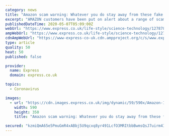 ```yaml
---
category: news
title: "Amazon scam warning: Whatever you do stay away from these fake emails"
excerpt: "AMAZON customers have been put on alert about a range of scam emails that have been circulated amid the coronavirus crisis."
publishedDateTime: 2020-05-07T05:09:00Z
webUrl: "https://www.express.co.uk/life-style/science-technology/1278787/Amazon-scam-warning-fake-emails"
ampWebUrl: "https://www.express.co.uk/life-style/science-technology/1278787/Amazon-scam-warning-fake-emails/amp"
cdnAmpWebUrl: "https://www-express-co-uk.cdn.ampproject.org/c/s/www.express.co.uk/life-style/science-technology/1278787/Amazon-scam-warning-fake-emails/amp"
type: article
quality: 50
heat: 50
published: false

provider:
  name: Express
  domain: express.co.uk

topics:
  - Coronavirus

images:
  - url: "https://cdn.images.express.co.uk/img/dynamic/59/590x/Amazon-1278787.jpg?r=1588831325308"
    width: 590
    height: 350
    title: "Amazon scam warning: Whatever you do stay away from these fake emails"

secured: "kzmiQmA65e5PmuGmR4xABbj5U9qcxq8yr491LcfO3MRItbbBwmsQsJ7uirm4IYJ0YfLIxz2lyC+roymId21LheMHFBCjPkbMa16yoGA6Llvh+GPWMLOssi91PTo4uA/5uX3G+d0HdVVwLwF1YVNo9XcDeg6QThvytcZEGugJ83FemJZ9G63BAO5W5nuIxkmBiQZ4rcd6ToX7vmJu1lBXQklV8tGB4au44ClHl7KeOdk6vD7I3IaNufV+GpdNt457U8Ju3n24aIJqVFBJQmebC85MhE0ON4GP4Zyboiyc/mcssPr6uD0zATxBAMKODyrj3qND3tx+8yc6t+1HWclHAQl8/6ghYuW1G3tF0c61JsquXZVaUGtgx/ywbGN5BomgwBxvEMURbGiHe/M28IeAgsF/7OTWtZq2cd6ot5WWHezXb/j26Io+RVAS+DbH+RrkqxN9GX62k1bl6fvT2DEiAC63WjYmQSg+3kiE7gT/vYE=;WcbNngJL6p89oDtpB4qt1Q=="
---
```


